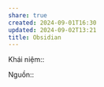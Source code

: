 ```yaml
---
share: true
created: 2024-09-01T16:30
updated: 2024-09-02T13:21
title: Obsidian
---
```

Khái niệm:: 

Nguồn:: 